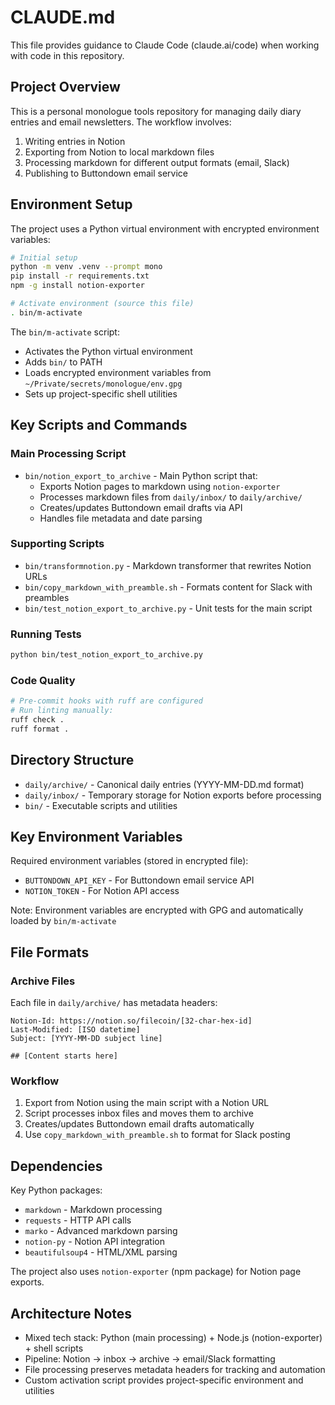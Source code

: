 # CLAUDE.md

This file provides guidance to Claude Code (claude.ai/code) when working with code in this repository.

## Project Overview

This is a personal monologue tools repository for managing daily diary entries and email newsletters. The workflow involves:

1. Writing entries in Notion
2. Exporting from Notion to local markdown files
3. Processing markdown for different output formats (email, Slack)
4. Publishing to Buttondown email service

## Environment Setup

The project uses a Python virtual environment with encrypted environment variables:

```bash
# Initial setup
python -m venv .venv --prompt mono
pip install -r requirements.txt
npm -g install notion-exporter

# Activate environment (source this file)
. bin/m-activate
```

The `bin/m-activate` script:
- Activates the Python virtual environment
- Adds `bin/` to PATH
- Loads encrypted environment variables from `~/Private/secrets/monologue/env.gpg`
- Sets up project-specific shell utilities

## Key Scripts and Commands

### Main Processing Script
- `bin/notion_export_to_archive` - Main Python script that:
  - Exports Notion pages to markdown using `notion-exporter`
  - Processes markdown files from `daily/inbox/` to `daily/archive/`
  - Creates/updates Buttondown email drafts via API
  - Handles file metadata and date parsing

### Supporting Scripts
- `bin/transformnotion.py` - Markdown transformer that rewrites Notion URLs
- `bin/copy_markdown_with_preamble.sh` - Formats content for Slack with preambles
- `bin/test_notion_export_to_archive.py` - Unit tests for the main script

### Running Tests
```bash
python bin/test_notion_export_to_archive.py
```

### Code Quality
```bash
# Pre-commit hooks with ruff are configured
# Run linting manually:
ruff check .
ruff format .
```

## Directory Structure

- `daily/archive/` - Canonical daily entries (YYYY-MM-DD.md format)
- `daily/inbox/` - Temporary storage for Notion exports before processing
- `bin/` - Executable scripts and utilities

## Key Environment Variables

Required environment variables (stored in encrypted file):
- `BUTTONDOWN_API_KEY` - For Buttondown email service API
- `NOTION_TOKEN` - For Notion API access

Note: Environment variables are encrypted with GPG and automatically loaded by `bin/m-activate`

## File Formats

### Archive Files
Each file in `daily/archive/` has metadata headers:
```
Notion-Id: https://notion.so/filecoin/[32-char-hex-id]
Last-Modified: [ISO datetime]
Subject: [YYYY-MM-DD subject line]

## [Content starts here]
```

### Workflow
1. Export from Notion using the main script with a Notion URL
2. Script processes inbox files and moves them to archive
3. Creates/updates Buttondown email drafts automatically
4. Use `copy_markdown_with_preamble.sh` to format for Slack posting

## Dependencies

Key Python packages:
- `markdown` - Markdown processing
- `requests` - HTTP API calls
- `marko` - Advanced markdown parsing
- `notion-py` - Notion API integration
- `beautifulsoup4` - HTML/XML parsing

The project also uses `notion-exporter` (npm package) for Notion page exports.

## Architecture Notes

- Mixed tech stack: Python (main processing) + Node.js (notion-exporter) + shell scripts
- Pipeline: Notion → inbox → archive → email/Slack formatting
- File processing preserves metadata headers for tracking and automation
- Custom activation script provides project-specific environment and utilities